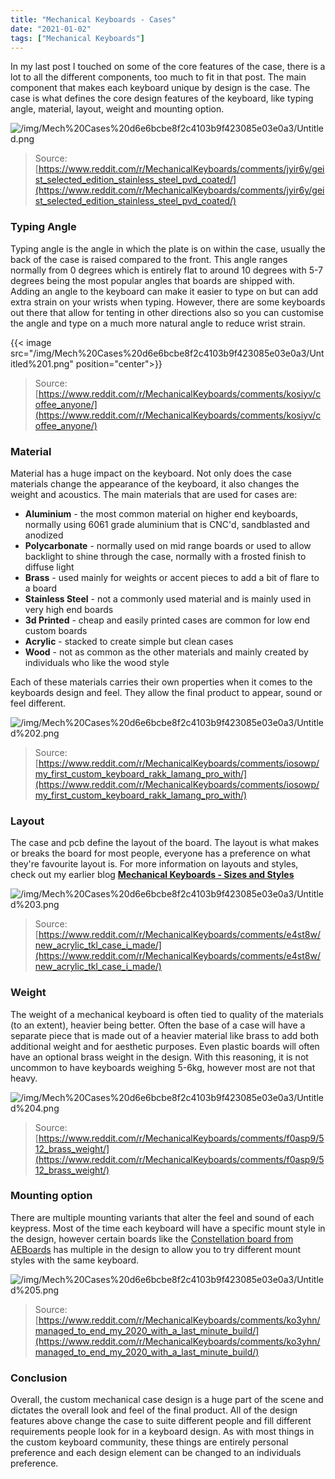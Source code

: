 ```yaml
---
title: "Mechanical Keyboards - Cases"
date: "2021-01-02"
tags: ["Mechanical Keyboards"]
---
```


In my last post I touched on some of the core features of the case, there is a lot to all the different components, too much to fit in that post. The main component that makes each keyboard unique by design is the case. The case is what defines the core design features of the keyboard, like typing angle, material, layout, weight and mounting option. 

![/img/Mech%20Cases%20d6e6bcbe8f2c4103b9f423085e03e0a3/Untitled.png](/img/Mech%20Cases%20d6e6bcbe8f2c4103b9f423085e03e0a3/Untitled.png)

> Source: [https://www.reddit.com/r/MechanicalKeyboards/comments/jyir6y/geist_selected_edition_stainless_steel_pvd_coated/](https://www.reddit.com/r/MechanicalKeyboards/comments/jyir6y/geist_selected_edition_stainless_steel_pvd_coated/)

### Typing Angle

Typing angle is the angle in which the plate is on within the case, usually the back of the case is raised compared to the front. This angle ranges normally from 0 degrees which is entirely flat to around 10 degrees with 5-7 degrees being the most popular angles that boards are shipped with. Adding an angle to the keyboard can make it easier to type on but can add extra strain on your wrists when typing. However, there are some keyboards out there that allow for tenting in other directions also so you can customise the angle and type on a much more natural angle to reduce wrist strain.

{{< image src="/img/Mech%20Cases%20d6e6bcbe8f2c4103b9f423085e03e0a3/Untitled%201.png" position="center">}}

> Source: [https://www.reddit.com/r/MechanicalKeyboards/comments/kosiyv/coffee_anyone/](https://www.reddit.com/r/MechanicalKeyboards/comments/kosiyv/coffee_anyone/)

### Material

Material has a huge impact on the keyboard. Not only does the case materials change the appearance of the keyboard, it also changes the weight and acoustics. The main materials that are used for cases are: 

- **Aluminium** - the most common material on higher end keyboards, normally using 6061 grade aluminium that is CNC'd, sandblasted and anodized
- **Polycarbonate** - normally used on mid range boards or used to allow backlight to shine through the case, normally with a frosted finish to diffuse light
- **Brass** - used mainly for weights or accent pieces to add a bit of flare to a board
- **Stainless Steel** - not a commonly used material and is mainly used in very high end boards
- **3d Printed** - cheap and easily printed cases are common for low end custom boards
- **Acrylic** - stacked to create simple but clean cases
- **Wood** - not as common as the other materials and mainly created by individuals who like the wood style

Each of these materials carries their own properties when it comes to the keyboards design and feel. They allow the final product to appear, sound or feel different.

![/img/Mech%20Cases%20d6e6bcbe8f2c4103b9f423085e03e0a3/Untitled%202.png](/img/Mech%20Cases%20d6e6bcbe8f2c4103b9f423085e03e0a3/Untitled%202.png)

> Source: [https://www.reddit.com/r/MechanicalKeyboards/comments/iosowp/my_first_custom_keyboard_rakk_lamang_pro_with/](https://www.reddit.com/r/MechanicalKeyboards/comments/iosowp/my_first_custom_keyboard_rakk_lamang_pro_with/)

### Layout

The case and pcb define the layout of the board. The layout is what makes or breaks the board for most people, everyone has a preference on what they're favourite layout is. For more information on layouts and styles, check out my earlier blog **[Mechanical Keyboards - Sizes and Styles](https://www.0ldmate.com/posts/tech/mechanical-keyboards-a469cf7d374c43c080435308b3f9b0ad/)**

![/img/Mech%20Cases%20d6e6bcbe8f2c4103b9f423085e03e0a3/Untitled%203.png](/img/Mech%20Cases%20d6e6bcbe8f2c4103b9f423085e03e0a3/Untitled%203.png)

> Source: [https://www.reddit.com/r/MechanicalKeyboards/comments/e4st8w/new_acrylic_tkl_case_i_made/](https://www.reddit.com/r/MechanicalKeyboards/comments/e4st8w/new_acrylic_tkl_case_i_made/)

### Weight

The weight of a mechanical keyboard is often tied to quality of the materials (to an extent), heavier being better. Often the base of a case will have a separate piece that is made out of a heavier material like brass to add both additional weight and for aesthetic purposes. Even plastic boards will often have an optional brass weight in the design. With this reasoning, it is not uncommon to have keyboards weighing 5-6kg, however most are not that heavy.

![/img/Mech%20Cases%20d6e6bcbe8f2c4103b9f423085e03e0a3/Untitled%204.png](/img/Mech%20Cases%20d6e6bcbe8f2c4103b9f423085e03e0a3/Untitled%204.png)

> Source: [https://www.reddit.com/r/MechanicalKeyboards/comments/f0asp9/512_brass_weight/](https://www.reddit.com/r/MechanicalKeyboards/comments/f0asp9/512_brass_weight/)

### Mounting option

There are multiple mounting variants that alter the feel and sound of each keypress. Most of the time each keyboard will have a specific mount style in the design, however certain boards like the [Constellation board from AEBoards](https://www.aeboards.com/constellation) has multiple in the design to allow you to try different mount styles with the same keyboard. 

![/img/Mech%20Cases%20d6e6bcbe8f2c4103b9f423085e03e0a3/Untitled%205.png](/img/Mech%20Cases%20d6e6bcbe8f2c4103b9f423085e03e0a3/Untitled%205.png)

> Source: [https://www.reddit.com/r/MechanicalKeyboards/comments/ko3yhn/managed_to_end_my_2020_with_a_last_minute_build/](https://www.reddit.com/r/MechanicalKeyboards/comments/ko3yhn/managed_to_end_my_2020_with_a_last_minute_build/)

### Conclusion

Overall, the custom mechanical case design is a huge part of the scene and dictates the overall look and feel of the final product. All of the design features above change the case to suite different people and fill different requirements people look for in a keyboard design. As with most things in the custom keyboard community, these things are entirely personal preference and each design element can be changed to an individuals preference.
